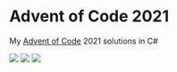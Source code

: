 # Advent of Code 2021

My [Advent of Code](https://adventofcode.com/2021) 2021 solutions in C#

![](https://img.shields.io/badge/day%20📅-25-blue) ![](https://img.shields.io/badge/stars%20⭐-30-yellow) ![](https://img.shields.io/badge/days%20completed-15-red)	
